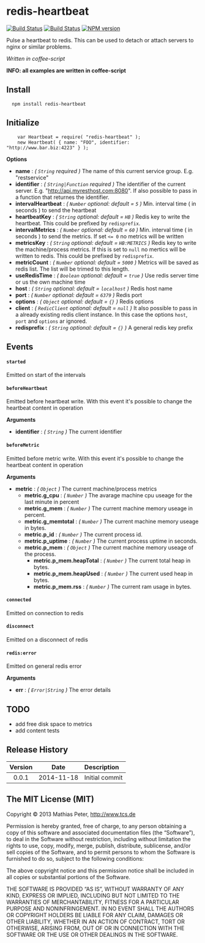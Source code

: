 redis-heartbeat
===============

[![Build Status](https://secure.travis-ci.org/mpneuried/redis-heartbeat.png?branch=master)](http://travis-ci.org/mpneuried/redis-heartbeat)
[![Build Status](https://david-dm.org/mpneuried/redis-heartbeat.png)](https://david-dm.org/mpneuried/redis-heartbeat)
[![NPM version](https://badge.fury.io/js/redis-heartbeat.png)](http://badge.fury.io/js/redis-heartbeat)

Pulse a heartbeat to redis. This can be used to detach or attach servers to nginx or similar problems.

*Written in coffee-script*

**INFO: all examples are written in coffee-script**

## Install

```
  npm install redis-heartbeat
```

## Initialize

```
	var Heartbeat = require( "redis-heartbeat" );
	new Heartbeat( { name: "FOO", identifier: "http://www.bar.biz:4223" } );
```

**Options** 

- **name** : *( `String` required )* The name of this current service group. E.g. "restservice"
- **identifier** : *( `String|Function` required )* The identifier of the current server. E.g. "http://api.myresthost.com:8080". If also possible to pass in a function that returnes the identifier.
- **intervalHeartbeat** : *( `Number` optional: default = `5` )* Min. interval time ( in seconds ) to send the heartbeat
- **heartbeatKey** : *( `String` optional: default = `HB` )* Redis key to write the heartbeat. This could be prefixed by `redisprefix`.
- **intervalMetrics** : *( `Number` optional: default = `60` )* Min. interval time ( in seconds ) to send the metrics. If set `<= 0` no metrics will be written
- **metricsKey** : *( `String` optional: default = `HB:METRICS` )* Redis key to write the machine/process metrics. If this is set to `null` no mertics will be written to redis. This could be prefixed by `redisprefix`.
- **metricCount** : *( `Number` optional: default = `5000` )* Metrics will be saved as redis list. The list will be trimed to this length.
- **useRedisTime** : *( `Boolean` optional: default = `true` )* Use redis server time or us the own machine time
- **host** : *( `String` optional: default = `localhost` )* Redis host name
- **port** : *( `Number` optional: default = `6379` )* Redis port
- **options** : *( `Object` optional: default = `{}` )* Redis options
- **client** : *( `RedicClient` optional: default = `null` )* It also possible to pass in a already existing redis client instance. In this case the options `host`, `port` and `options` ar ignored.
- **redisprefix** : *( `String` optional: default = `{}` )* A general redis key prefix

## Events

#### `started`

Emitted on start of the intervals

#### `beforeHeartbeat`

Emitted before heartbeat write.
With this event it's possible to change the heartbeat content in operation

**Arguments** 

- **identifier** : *( `String` )* The current identifier

#### `beforeMetric`

Emitted before metric write.
With this event it's possible to change the heartbeat content in operation

**Arguments** 

- **metric** : *( `Object` )* The current machine/process metrics
	- **metric.g_cpu** : *( `Number` )* The avarage machine cpu useage for the last minute in percent
	- **metric.g_mem** : *( `Number` )* The current machine memory useage in percent.
	- **metric.g_memtotal** : *( `Number` )* The current machine memory useage in bytes.
	- **metric.p_id** : *( `Number` )* The current process id.
	- **metric.p_uptime** : *( `Number` )* The current process uptime in seconds.
	- **metric.p_mem** : *( `Object` )* The current machine memory useage of the process.
		- **metric.p_mem.heapTotal** : *( `Number` )* The current total heap in bytes.
		- **metric.p_mem.heapUsed** : *( `Number` )* The current used heap in bytes.
		- **metric.p_mem.rss** : *( `Number` )* The current ram usage in bytes.

#### `connected`

Emitted on connection to redis

#### `disconnect`

Emitted on a disconnect of redis

#### `redis:error`

Emitted on general redis error

**Arguments** 

- **err** : *( `Error|String` )* The error details

## TODO 

* add free disk space to metrics
* add content tests

## Release History
|Version|Date|Description|
|:--:|:--:|:--|
|0.0.1|2014-11-18|Initial commit|

## The MIT License (MIT)

Copyright © 2013 Mathias Peter, http://www.tcs.de

Permission is hereby granted, free of charge, to any person obtaining a copy of this software and associated documentation files (the “Software”), to deal in the Software without restriction, including without limitation the rights to use, copy, modify, merge, publish, distribute, sublicense, and/or sell copies of the Software, and to permit persons to whom the Software is furnished to do so, subject to the following conditions:

The above copyright notice and this permission notice shall be included in all copies or substantial portions of the Software.

THE SOFTWARE IS PROVIDED “AS IS”, WITHOUT WARRANTY OF ANY KIND, EXPRESS OR IMPLIED, INCLUDING BUT NOT LIMITED TO THE WARRANTIES OF MERCHANTABILITY, FITNESS FOR A PARTICULAR PURPOSE AND NONINFRINGEMENT. IN NO EVENT SHALL THE AUTHORS OR COPYRIGHT HOLDERS BE LIABLE FOR ANY CLAIM, DAMAGES OR OTHER LIABILITY, WHETHER IN AN ACTION OF CONTRACT, TORT OR OTHERWISE, ARISING FROM, OUT OF OR IN CONNECTION WITH THE SOFTWARE OR THE USE OR OTHER DEALINGS IN THE SOFTWARE.
